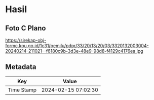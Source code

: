 # Hasil

## Foto C Plano

https://sirekap-obj-formc.kpu.go.id/1c31/pemilu/pdpr/33/20/13/20/03/3320132003004-20240214-211021--f6180c9b-3d3e-48e9-98d8-f4129c4176ea.jpg


## Metadata

| Key        | Value               |
| ---------- | ------------------- |
| Time Stamp | 2024-02-15 07:02:30 |




